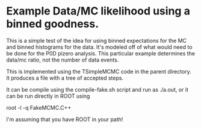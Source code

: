 # Example Data/MC likelihood using a binned goodness.

This is a simple test of the idea for using binned expectations for the MC
and binned histograms for the data.  It's modeled off of what would need to
be done for the P0D pizero analysis.  This particular example determines
the data/mc ratio, not the number of data events.

This is implemented using the TSimpleMCMC code in the parent directory.  It
produces a file with a tree of accepted steps.

It can be compile using the compile-fake.sh script and run as ./a.out, or
it can be run directly in ROOT using

root -l -q FakeMCMC.C++ 

I'm assuming that you have ROOT in your path!
